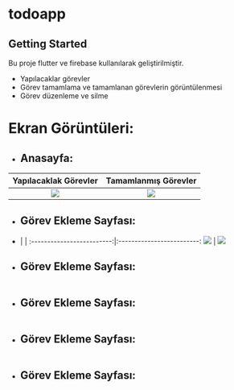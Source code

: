 # todoapp

## Getting Started

Bu proje flutter ve firebase kullanılarak geliştirilmiştir.

- Yapılacaklar görevler
- Görev tamamlama ve tamamlanan görevlerin görüntülenmesi
- Görev düzenleme ve silme

# Ekran Görüntüleri:

- ## Anasayfa:

Yapılacaklak Görevler  |  Tamamlanmış Görevler | 
:-------------------------:|:-------------------------:
![](https://www.linkpicture.com/q/1_96.png)  |  ![](https://www.linkpicture.com/q/2_89.png)  

- ## Görev Ekleme Sayfası:
- 
  |   | 
:-------------------------:|:-------------------------:
![](https://www.linkpicture.com/q/3_48.png)  |  ![](https://www.linkpicture.com/q/4_3.png)  

- ## Görev Ekleme Sayfası:

![]()

- ## Görev Ekleme Sayfası:

![]()

- ## Görev Ekleme Sayfası:

![]()

- ## Görev Ekleme Sayfası:

![]()

